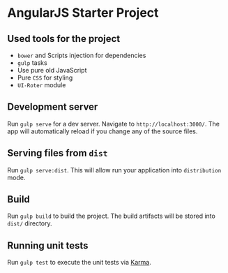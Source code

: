 # AngularJS Starter Project

## Used tools for the project

- `bower` and Scripts injection for dependencies
- `gulp` tasks
- Use pure old JavaScript
- Pure `CSS` for styling
- `UI-Roter` module

## Development server

Run `gulp serve` for a dev server. Navigate to `http://localhost:3000/`. The app will automatically reload if you change any of the source files.

## Serving files from `dist`

Run `gulp serve:dist`. This will allow run your application into `distribution` mode.

## Build

Run `gulp build` to build the project. The build artifacts will be stored into `dist/` directory.

## Running unit tests

Run `gulp test` to execute the unit tests via [Karma](https://karma-runner.github.io).
